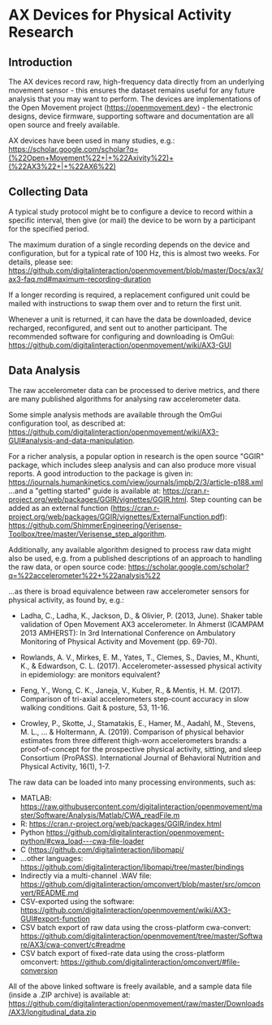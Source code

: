 # AX Devices for Physical Activity Research

## Introduction

The AX devices record raw, high-frequency data directly from an underlying movement sensor - this ensures the dataset remains useful for any future analysis that you may want to perform.  The devices are implementations of the Open Movement project (https://openmovement.dev) - the electronic designs, device firmware, supporting software and documentation are all open source and freely available.

AX devices have been used in many studies, e.g.: https://scholar.google.com/scholar?q=(%22Open+Movement%22+|+%22Axivity%22)+(%22AX3%22+|+%22AX6%22)


## Collecting Data

A typical study protocol might be to configure a device to record within a specific interval, then give (or mail) the device to be worn by a participant for the specified period.  

The maximum duration of a single recording depends on the device and configuration, but for a typical rate of 100 Hz, this is almost two weeks.  For details, please see: https://github.com/digitalinteraction/openmovement/blob/master/Docs/ax3/ax3-faq.md#maximum-recording-duration

If a longer recording is required, a replacement configured unit could be mailed with instructions to swap them over and to return the first unit.  

Whenever a unit is returned, it can have the data be downloaded, device recharged, reconfigured, and sent out to another participant.  The recommended software for configuring and downloading is OmGui: https://github.com/digitalinteraction/openmovement/wiki/AX3-GUI


## Data Analysis

The raw accelerometer data can be processed to derive metrics, and there are many published algorithms for analysing raw accelerometer data.  

Some simple analysis methods are available through the OmGui configuration tool, as described at: https://github.com/digitalinteraction/openmovement/wiki/AX3-GUI#analysis-and-data-manipulation. 

For a richer analysis, a popular option in research is the open source "GGIR" package, which includes sleep analysis and can also produce more visual reports.  A good introduction to the package is given in: https://journals.humankinetics.com/view/journals/jmpb/2/3/article-p188.xml  ...and a "getting started" guide is available at: https://cran.r-project.org/web/packages/GGIR/vignettes/GGIR.html.  Step counting can be added as an external function (https://cran.r-project.org/web/packages/GGIR/vignettes/ExternalFunction.pdf): https://github.com/ShimmerEngineering/Verisense-Toolbox/tree/master/Verisense_step_algorithm. 

Additionally, any available algorithm designed to process raw data might also be used, e.g. from a published descriptions of an approach to handling the raw data, or open source code: https://scholar.google.com/scholar?q=%22accelerometer%22+%22analysis%22

...as there is broad equivalence between raw accelerometer sensors for physical activity, as found by, e.g.:

* Ladha, C., Ladha, K., Jackson, D., & Olivier, P. (2013, June). Shaker table validation of Open Movement AX3 accelerometer. In Ahmerst (ICAMPAM 2013 AMHERST): In 3rd International Conference on Ambulatory Monitoring of Physical Activity and Movement (pp. 69-70).

* Rowlands, A. V., Mirkes, E. M., Yates, T., Clemes, S., Davies, M., Khunti, K., & Edwardson, C. L. (2017). Accelerometer-assessed physical activity in epidemiology: are monitors equivalent?

* Feng, Y., Wong, C. K., Janeja, V., Kuber, R., & Mentis, H. M. (2017). Comparison of tri-axial accelerometers step-count accuracy in slow walking conditions. Gait & posture, 53, 11-16.

* Crowley, P., Skotte, J., Stamatakis, E., Hamer, M., Aadahl, M., Stevens, M. L., ... & Holtermann, A. (2019). Comparison of physical behavior estimates from three different thigh-worn accelerometers brands: a proof-of-concept for the prospective physical activity, sitting, and sleep Consortium (ProPASS). International Journal of Behavioral Nutrition and Physical Activity, 16(1), 1-7.

The raw data can be loaded into many processing environments, such as:

* MATLAB: https://raw.githubusercontent.com/digitalinteraction/openmovement/master/Software/Analysis/Matlab/CWA_readFile.m
* R: https://cran.r-project.org/web/packages/GGIR/index.html
* Python https://github.com/digitalinteraction/openmovement-python/#cwa_load---cwa-file-loader
* C (https://github.com/digitalinteraction/libomapi/
* ...other languages: https://github.com/digitalinteraction/libomapi/tree/master/bindings
* Indirectly via a multi-channel .WAV file: https://github.com/digitalinteraction/omconvert/blob/master/src/omconvert/README.md
* CSV-exported using the software: https://github.com/digitalinteraction/openmovement/wiki/AX3-GUI#export-function
* CSV batch export of raw data using the cross-platform cwa-convert: https://github.com/digitalinteraction/openmovement/tree/master/Software/AX3/cwa-convert/c#readme
* CSV batch export of fixed-rate data using the cross-platform omconvert: https://github.com/digitalinteraction/omconvert/#file-conversion
 
All of the above linked software is freely available, and a sample data file (inside a .ZIP archive) is available at: https://github.com/digitalinteraction/openmovement/raw/master/Downloads/AX3/longitudinal_data.zip

